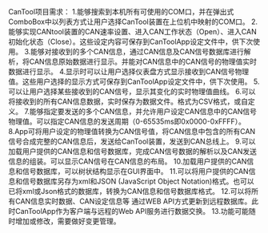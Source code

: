 CanTool项目需求：
1.能够搜索到本机所有可使用的COM口，并在弹出式ComboBox中以列表方式让用户选择CanTool装置在上位机中映射的COM口。
2.能够实现CANtool装置的CAN速率设置、进入CAN工作状态（Open）、进入CAN初始化状态（Close）。这些设定内容可保存到CanToolApp设定文件中，供下次使用。
3.能够对接收到的多个CAN信息，通过CAN信息及CAN信号数据库进行解析，将CAN信息原始数据进行显示。并能对CAN信息中的CAN信号的物理值实时数据进行显示。
4.显示时可以让用户选择仪表盘方式显示接收到CAN信号物理值。这些用户选择的显示方式可保存到CanToolApp设定文件中，供下次使用。
5.可以让用户选择某些接收到的CAN信号，显示其变化的实时物理值曲线。
6.可以将接收到的所有CAN信息数据，实时保存为数据文件。格式为CSV格式，或自定义。
7.能够指定要发送的多个CAN信息，并允许用户设定CAN信息中的CAN信号物理值。可以指定CAN信息的发送周期（0-65535ms即0x0000-0xFFFF）。
8.App可将用户设定的物理值转换为CAN信号值，将CAN信息中包含的所有CAN信号合成完整的CAN信息后，发送给CanTool装置，发送到CAN总线上。
9.可以加载用户提供的CAN信息和信号数据库，完成CAN信号数据的解析以及CAN发送信息的组装。可以显示CAN信号在CAN信息的布局。
10.加载用户提供的CAN信息和信号数据库，可以树状结构显示在GUI界面中。
11.可以将用户提供的CAN信息和信号数据库另存为xml和JSON (JavaScript Object Notation)格式。也可以已将xml或Json格式的数据库，转换为CAN信息和信号数据库格式。
12.可以将所有CAN信息实时数据、CAN设定信息等 通过WEB API方式更新到远程数据库。此时CanToolApp作为客户端与远程的Web API服务进行数据交换。
13.功能可能随时增加或修改，需要做好变更管理。